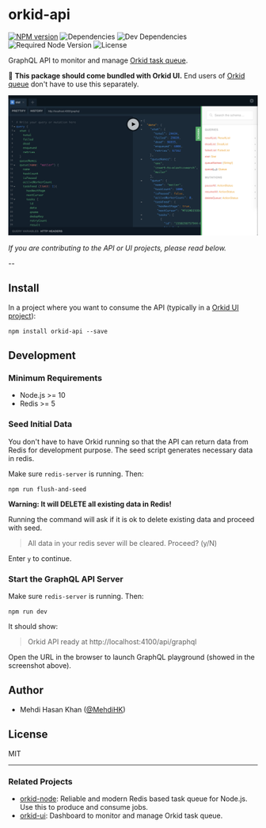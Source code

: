# orkid-api

[![NPM version](https://img.shields.io/npm/v/orkid-api.svg)](https://www.npmjs.com/package/orkid-api)
![Dependencies](https://img.shields.io/david/mugli/orkid-api.svg?style=flat)
![Dev Dependencies](https://img.shields.io/david/dev/mugli/orkid-api.svg?style=flat)
![Required Node Version](https://img.shields.io/node/v/orkid-api.svg?style=flat)
![License](https://img.shields.io/npm/l/orkid-api.svg?style=flat)

GraphQL API to monitor and manage [Orkid task queue](https://github.com/mugli/orkid-node).

📎 **This package should come bundled with Orkid UI.**
End users of [Orkid queue](https://github.com/mugli/orkid-node) don't have to use this separately.

![screenshot](https://raw.githubusercontent.com/mugli/orkid-api/master/screenshot.png)

_If you are contributing to the API or UI projects, please read below._

--

## Install

In a project where you want to consume the API (typically in a [Orkid UI project](https://github.com/mugli/orkid-ui)):

```
npm install orkid-api --save
```

## Development

### Minimum Requirements

- Node.js >= 10
- Redis >= 5

### Seed Initial Data

You don't have to have Orkid running so that the API can return data from Redis for development purpose. The seed script generates necessary data in redis.

Make sure `redis-server` is running. Then:

```
npm run flush-and-seed
```

**Warning: It will DELETE all existing data in Redis!**

Running the command will ask if it is ok to delete existing data and proceed with seed.

> All data in your redis sever will be cleared. Proceed? (y/N)

Enter `y` to continue.

### Start the GraphQL API Server

Make sure `redis-server` is running. Then:

```
npm run dev
```

It should show:

> Orkid API ready at http://localhost:4100/api/graphql

Open the URL in the browser to launch GraphQL playground (showed in the screenshot above).

## Author

- Mehdi Hasan Khan ([@MehdiHK](https://twitter.com/MehdiHK))

## License

MIT

---

### Related Projects

- [orkid-node](https://github.com/mugli/orkid-node): Reliable and modern Redis based task queue for Node.js. Use this to produce and consume jobs.
- [orkid-ui](https://github.com/mugli/orkid-ui): Dashboard to monitor and manage Orkid task queue.
